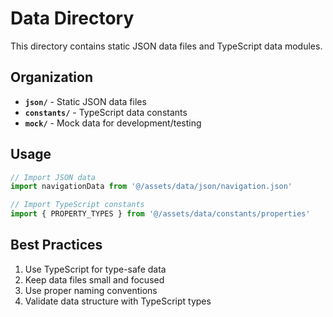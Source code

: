 # Data Directory

This directory contains static JSON data files and TypeScript data modules.

## Organization

- **`json/`** - Static JSON data files
- **`constants/`** - TypeScript data constants
- **`mock/`** - Mock data for development/testing

## Usage

```typescript
// Import JSON data
import navigationData from '@/assets/data/json/navigation.json'

// Import TypeScript constants
import { PROPERTY_TYPES } from '@/assets/data/constants/properties'
```

## Best Practices

1. Use TypeScript for type-safe data
2. Keep data files small and focused
3. Use proper naming conventions
4. Validate data structure with TypeScript types
